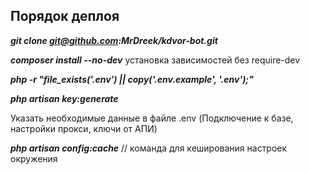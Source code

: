 ## Порядок деплоя

**_git clone git@github.com:MrDreek/kdvor-bot.git_**

**_composer install --no-dev_** установка зависимостей без require-dev

**_php -r "file_exists('.env') || copy('.env.example', '.env');"_**

**_php artisan key:generate_**

Указать необходимые данные в файле .env (Подключение к базе, настройки прокси, ключи от АПИ)

_**php artisan config:cache**_  // команда для кеширования настроек окружения

